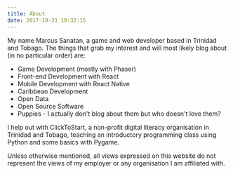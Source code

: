 ```yaml
---
title: About
date: 2017-10-31 18:32:15
---
```


My name Marcus Sanatan, a game and web developer based in Trinidad and Tobago. The things that grab my interest and will most likely blog about (in no particular order) are:

* Game Development (mostly with Phaser)
* Front-end Development with React
* Mobile Development with React Native
* Caribbean Development
* Open Data
* Open Source Software
* Puppies - I actually don't blog about them but who doesn't love them?

I help out with ClickToStart, a non-profit digital literacy organisation in Trinidad and Tobago, teaching an introductory programming class using Python and some basics with Pygame.

Unless otherwise mentioned, all views expressed on this website do not represent the views of my employer or any organisation I am affiliated with.
